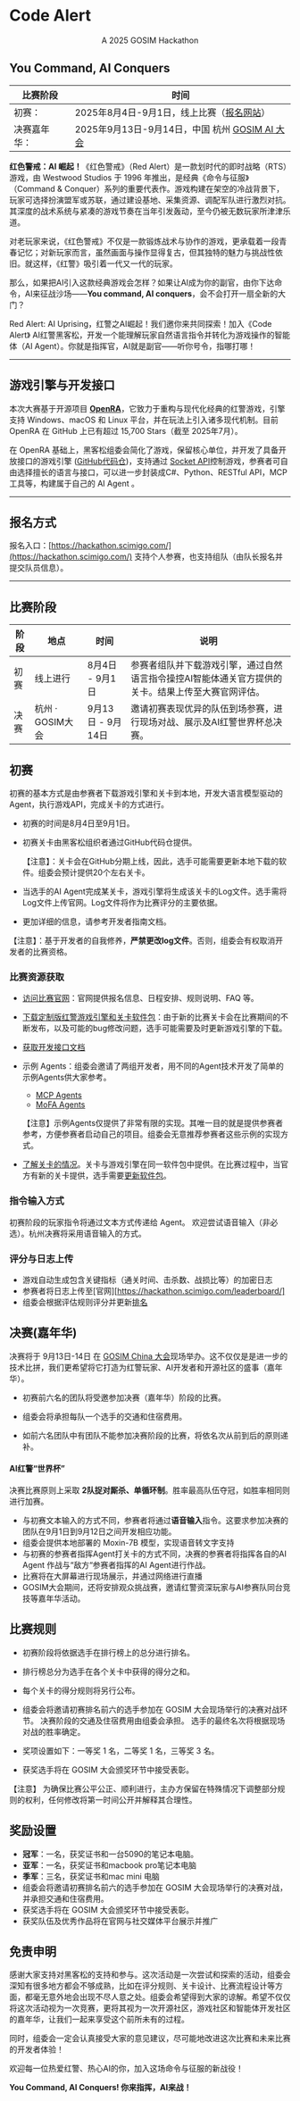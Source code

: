 # Code Alert

<center>A 2025 GOSIM Hackathon</center>

## You Command, AI Conquers



| 比赛阶段     | 时间                                                         |
| ------------ | ------------------------------------------------------------ |
| 初赛：       | 2025年8月4日-9月1日，线上比赛（[报名网站](https://hackathon.scimigo.com/)） |
| 决赛嘉年华： | 2025年9月13日-9月14日，中国 杭州 [GOSIM AI 大会](https://hangzhou2025.gosim.org) |

**红色警戒：AI 崛起！**《红色警戒》（Red Alert）是一款划时代的即时战略（RTS）游戏，由 Westwood Studios 于 1996 年推出，是经典《命令与征服》（Command & Conquer）系列的重要代表作。游戏构建在架空的冷战背景下，玩家可选择扮演盟军或苏联，通过建设基地、采集资源、调配军队进行激烈对抗。其深度的战术系统与紧凑的游戏节奏在当年引发轰动，至今仍被无数玩家所津津乐道。

对老玩家来说，《红色警戒》不仅是一款锻炼战术与协作的游戏，更承载着一段青春记忆；对新玩家而言，虽然画面与操作显得复古，但其独特的魅力与挑战性依旧。就这样，《红警》吸引着一代又一代的玩家。

那么，如果把AI引入这款经典游戏会怎样？如果让AI成为你的副官，由你下达命令，AI来征战沙场——**You command, AI conquers**，会不会打开一扇全新的大门？

Red Alert: AI Uprising，红警之AI崛起！我们邀你来共同探索！加入《Code Alert》 AI红警黑客松，开发一个能理解玩家自然语言指令并转化为游戏操作的智能体（AI Agent）。你就是指挥官，AI就是副官——听你号令，指哪打哪！

------

## 游戏引擎与开发接口

本次大赛基于开源项目 **[OpenRA](https://github.com/OpenRA/OpenRA)**，它致力于重构与现代化经典的红警游戏，引擎支持 Windows、macOS 和 Linux 平台，并在玩法上引入诸多现代机制。目前 OpenRA 在 GitHub 上已有超过 15,700 Stars（截至 2025年7月）。

在 OpenRA 基础上，黑客松组委会简化了游戏，保留核心单位，并开发了具备开放接口的游戏引擎 ([GitHub代码仓](https://github.com/OpenCodeAlert/Hackathon2025))，支持通过 [Socket API](https://github.com/OpenCodeAlert/Hackathon2025/blob/main/APIs/socket-apis.md)控制游戏，参赛者可自由选择擅长的语言与接口，可以进一步封装成C#、Python、RESTful API，MCP 工具等，构建属于自己的 AI Agent 。

------

## 报名方式

报名入口：[https://hackathon.scimigo.com/](https://hackathon.scimigo.com/)
支持个人参赛，也支持组队（由队长报名并提交队员信息）。

------

## 比赛阶段

| 阶段 | 地点             | 时间              | 说明                                                         |
| ---- | ---------------- | ----------------- | ------------------------------------------------------------ |
| 初赛 | 线上进行         | 8月4日 - 9月1日  | 参赛者组队并下载游戏引擎，通过自然语言指令操控AI智能体通关官方提供的关卡。结果上传至大赛官网评估。 |
| 决赛 | 杭州 · GOSIM大会 | 9月13日 - 9月14日 | 邀请初赛表现优异的队伍到场参赛，进行现场对战、展示及AI红警世界杯总决赛。 |

## 初赛

初赛的基本方式是由参赛者下载游戏引擎和关卡到本地，开发大语言模型驱动的Agent，执行游戏API，完成关卡的方式进行。

- 初赛的时间是8月4日至9月1日。

- 初赛关卡由黑客松组织者通过GitHub代码仓提供。
  

  【注意】：关卡会在GitHub分期上线，因此，选手可能需要更新本地下载的软件。组委会预计提供20个左右关卡。

- 当选手的AI Agent完成某关卡，游戏引擎将生成该关卡的Log文件。选手需将Log文件上传官网。Log文件将作为比赛评分的主要依据。

- 更加详细的信息，请参考开发者指南文档。


【注意】：基于开发者的自我修养，**严禁更改log文件**。否则，组委会有权取消开发者的比赛资格。

### 比赛资源获取

- [访问比赛官网](https://hackathon.scimigo.com/)：官网提供报名信息、日程安排、规则说明、FAQ 等。

- [下载定制版红警游戏引擎和关卡软件包](https://github.com/OpenCodeAlert/Hackathon2025/releases)：由于新的比赛关卡会在比赛期间的不断发布，以及可能的bug修改问题，选手可能需要及时更新游戏引擎的下载。

- [获取开发接口文档](https://github.com/OpenCodeAlert/Hackathon2025/guideline.md)

- 示例 Agents：组委会邀请了两组开发者，用不同的Agent技术开发了简单的示例Agents供大家参考。

  - [MCP Agents](https://github.com/OpenCodeAlert/Hackathon2025/tree/main/examples/mcp)
  - [MoFA Agents](https://github.com/OpenCodeAlert/Hackathon2025/tree/main/examples/mofa)


  【注意】示例Agents仅提供了非常有限的实现。其唯一目的就是提供参赛者参考，方便参赛者启动自己的项目。组委会无意推荐参赛者这些示例的实现方式。

-  [了解关卡的情况](missions/)。关卡与游戏引擎在同一软件包中提供。在比赛过程中，当官方有新的关卡提供，选手需要[更新软件包](https://github.com/OpenCodeAlert/Hackathon2025/releases)。

### 指令输入方式

初赛阶段的玩家指令将通过文本方式传递给 Agent。
欢迎尝试语音输入（非必选）。杭州决赛将采用语音输入的方式。

### 评分与日志上传

- 游戏自动生成包含关键指标（通关时间、击杀数、战损比等）的加密日志
- 参赛者将日志上传至[官网][https://hackathon.scimigo.com/leaderboard/]
- 组委会根据评估规则评分并更新[排名](https://hackathon.scimigo.com/leaderboard/)

## 决赛(嘉年华)

决赛将于 9月13日-14日 在 [GOSIM China 大会](https://hangzhou2025.gosim.org)现场举办。这不仅仅是是进一步的技术比拼，我们更希望将它打造为红警玩家、AI开发者和开源社区的盛事（嘉年华）。

- 初赛前六名的团队将受邀参加决赛（嘉年华）阶段的比赛。

- 组委会将承担每队一个选手的交通和住宿费用。

- 如前六名团队中有团队不能参加决赛阶段的比赛，将依名次从前到后的原则递补。

  

#### AI红警“世界杯”

决赛比赛原则上采取 **2队捉对厮杀、单循环制**。胜率最高队伍夺冠，如胜率相同则进行加赛。

- 与初赛文本输入的方式不同，参赛者将通过**语音输入**指令。这要求参加决赛的团队在9月1日到9月12日之间开发相应功能。
- 组委会提供本地部署的 Moxin-7B 模型，实现语音转文字支持
- 与初赛的参赛者指挥Agent打关卡的方式不同，决赛的参赛者将指挥各自的AI Agent 作战与“敌方“参赛者指挥的AI Agent进行作战。
- 比赛将在大屏幕进行现场展示，并通过网络进行直播
- GOSIM大会期间，还将安排观众挑战赛，邀请红警资深玩家与AI参赛队同台竞技等嘉年华活动。

## 比赛规则

- 初赛阶段将依据选手在排行榜上的总分进行排名。
- 排行榜总分为选手在各个关卡中获得的得分之和。
- 每个关卡的得分规则将另行公布。

- 组委会将邀请初赛排名前六的选手参加在 GOSIM 大会现场举行的决赛对战环节。
   决赛阶段的交通及住宿费用由组委会承担。
   选手的最终名次将根据现场对战的胜率确定。
- 奖项设置如下：一等奖 1 名，二等奖 1 名，三等奖 3 名。
- 获奖选手将在 GOSIM 大会颁奖环节中接受表彰。

【注意】
为确保比赛公平公正、顺利进行，主办方保留在特殊情况下调整部分规则的权利，任何修改将第一时间公开并解释其合理性。

## 奖励设置

- **冠军**：一名，获奖证书和一台5090的笔记本电脑。
- **亚军**：一名，获奖证书和macbook  pro笔记本电脑
- **季军**：三名，获奖证书和mac mini 电脑
- 组委会将邀请初赛排名前六的选手参加在 GOSIM 大会现场举行的决赛对战，并承担交通和住宿费用。
- 获奖选手将在 GOSIM 大会颁奖环节中接受表彰。
- 获奖队伍及优秀作品将在官网与社交媒体平台展示并推广

## 免责申明

感谢大家支持对黑客松的支持和参与。这次活动是一次尝试和探索的活动，组委会深知有很多地方都会不够成熟，比如在评分规则、关卡设计、比赛流程设计等方面，都毫无意外地会出现不尽人意之处。组委会希望得到大家的谅解。希望不仅仅将这次活动视为一次竞赛，更将其视为一次开源社区，游戏社区和智能体开发社区的嘉年华，让我们一起来享受这个前所未有的过程。

同时，组委会一定会认真接受大家的意见建议，尽可能地改进这次比赛和未来比赛的开发者体验！

欢迎每一位热爱红警、热心AI的你，加入这场命令与征服的新战役！

**You Command, AI Conquers! 你来指挥，AI来战！** 
